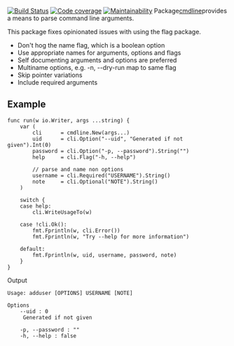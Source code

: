 [![Build Status](https:/travis-ci.org/gregoryv/cmdline.svg?branch=master)](https:/travis-ci.org/gregoryv/cmdline)
[![Code coverage](https:/codecov.io/gh/gregoryv/cmdline/branch/master/graph/badge.svg)](https:/codecov.io/gh/gregoryv/cmdline)
[![Maintainability](https:/api.codeclimate.com/v1/badges/3dbee57c607ffec60702/maintainability)](https:/codeclimate.com/github/gregoryv/cmdline/maintainability)
Package[cmdline](https:/godoc.org/pkg/github.com/gregoryv/cmdline)provides a means to parse command line arguments.

This package fixes opinionated issues with using the flag package.

- Don't hog the name flag, which is a boolean option
- Use appropriate names for arguments, options and flags
- Self documenting arguments and options are preferred
- Multiname options, e.g. -n, --dry-run map to same flag
- Skip pointer variations
- Include required arguments


## Example

    func run(w io.Writer, args ...string) {
        var (
            cli      = cmdline.New(args...)
            uid      = cli.Option("--uid", "Generated if not given").Int(0)
            password = cli.Option("-p, --password").String("")
            help     = cli.Flag("-h, --help")
    
            // parse and name non options
            username = cli.Required("USERNAME").String()
            note     = cli.Optional("NOTE").String()
        )
    
        switch {
        case help:
            cli.WriteUsageTo(w)
    
        case !cli.Ok():
            fmt.Fprintln(w, cli.Error())
            fmt.Fprintln(w, "Try --help for more information")
    
        default:
            fmt.Fprintln(w, uid, username, password, note)
        }
    }
    

Output

    Usage: adduser [OPTIONS] USERNAME [NOTE]
    
    Options
        --uid : 0
    	 Generated if not given
    
        -p, --password : ""
        -h, --help : false
    





